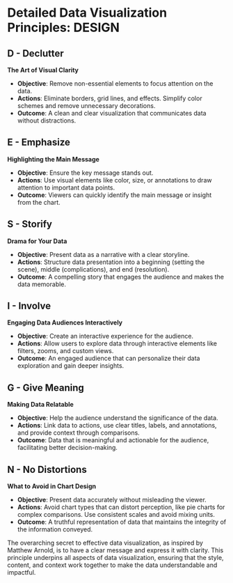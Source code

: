 # Detailed Data Visualization Principles: DESIGN

## D - Declutter

**The Art of Visual Clarity**

- **Objective**: Remove non-essential elements to focus attention on the data.
- **Actions**: Eliminate borders, grid lines, and effects. Simplify color schemes and remove unnecessary decorations.
- **Outcome**: A clean and clear visualization that communicates data without distractions.

## E - Emphasize

**Highlighting the Main Message**

- **Objective**: Ensure the key message stands out.
- **Actions**: Use visual elements like color, size, or annotations to draw attention to important data points.
- **Outcome**: Viewers can quickly identify the main message or insight from the chart.

## S - Storify

**Drama for Your Data**

- **Objective**: Present data as a narrative with a clear storyline.
- **Actions**: Structure data presentation into a beginning (setting the scene), middle (complications), and end (resolution).
- **Outcome**: A compelling story that engages the audience and makes the data memorable.

## I - Involve

**Engaging Data Audiences Interactively**

- **Objective**: Create an interactive experience for the audience.
- **Actions**: Allow users to explore data through interactive elements like filters, zooms, and custom views.
- **Outcome**: An engaged audience that can personalize their data exploration and gain deeper insights.

## G - Give Meaning

**Making Data Relatable**

- **Objective**: Help the audience understand the significance of the data.
- **Actions**: Link data to actions, use clear titles, labels, and annotations, and provide context through comparisons.
- **Outcome**: Data that is meaningful and actionable for the audience, facilitating better decision-making.

## N - No Distortions

**What to Avoid in Chart Design**

- **Objective**: Present data accurately without misleading the viewer.
- **Actions**: Avoid chart types that can distort perception, like pie charts for complex comparisons. Use consistent scales and avoid mixing units.
- **Outcome**: A truthful representation of data that maintains the integrity of the information conveyed.

The overarching secret to effective data visualization, as inspired by Matthew Arnold, is to have a clear message and express it with clarity. This principle underpins all aspects of data visualization, ensuring that the style, content, and context work together to make the data understandable and impactful.
